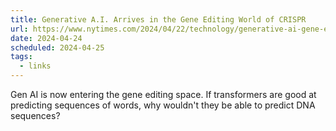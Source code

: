 ```yaml
---
title: Generative A.I. Arrives in the Gene Editing World of CRISPR
url: https://www.nytimes.com/2024/04/22/technology/generative-ai-gene-editing-crispr.html
date: 2024-04-24
scheduled: 2024-04-25
tags:
  - links
---
```


Gen AI is now entering the gene editing space. If transformers are good at predicting sequences of words, why wouldn't they be able to predict DNA sequences?
